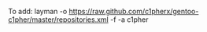 To add:
layman -o https://raw.github.com/c1pherx/gentoo-c1pher/master/repositories.xml -f -a c1pher
